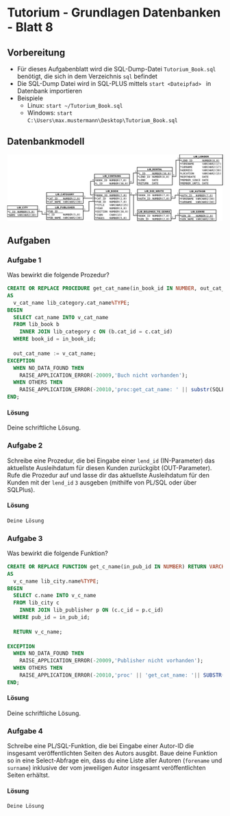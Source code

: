 # Tutorium - Grundlagen Datenbanken - Blatt 8

## Vorbereitung

* Für dieses Aufgabenblatt wird die SQL-Dump-Datei `Tutorium_Book.sql` benötigt, die sich in dem Verzeichnis `sql` befindet
* Die SQL-Dump Datei wird in SQL-PLUS mittels `start <Dateipfad> ` in Datenbank importieren
* Beispiele
  * Linux: `start ~/Tutorium_Book.sql`
  * Windows: `start C:\Users\max.mustermann\Desktop\Tutorium_Book.sql`

## Datenbankmodell
![Datenbankmodell](./img/Schema_mit_Beziehungen.png)

## Aufgaben

### Aufgabe 1
Was bewirkt die folgende Prozedur?

```sql
CREATE OR REPLACE PROCEDURE get_cat_name(in_book_id IN NUMBER, out_cat_name OUT VARCHAR2)
AS
  v_cat_name lib_category.cat_name%TYPE;
BEGIN
  SELECT cat_name INTO v_cat_name
  FROM lib_book b
    INNER JOIN lib_category c ON (b.cat_id = c.cat_id)
  WHERE book_id = in_book_id;

  out_cat_name := v_cat_name;
EXCEPTION
  WHEN NO_DATA_FOUND THEN
    RAISE_APPLICATION_ERROR(-20009,'Buch nicht vorhanden');
  WHEN OTHERS THEN
    RAISE_APPLICATION_ERROR(-20010,'proc:get_cat_name: ' || substr(SQLERRM,1,80));
END;
```

#### Lösung
Deine schriftliche Lösung.


### Aufgabe 2
Schreibe eine Prozedur, die bei Eingabe einer `lend_id` (IN-Parameter) das aktuellste Ausleihdatum für diesen Kunden zurückgibt (OUT-Parameter). Rufe die Prozedur auf und lasse dir das aktuellste Ausleihdatum für den Kunden mit der `lend_id` `3` ausgeben (mithilfe von PL/SQL oder über SQLPlus).

#### Lösung
```sql
Deine Lösung
```

### Aufgabe 3
Was bewirkt die folgende Funktion?

```sql
CREATE OR REPLACE FUNCTION get_c_name(in_pub_id IN NUMBER) RETURN VARCHAR2
AS
  v_c_name lib_city.name%TYPE;
BEGIN
  SELECT c.name INTO v_c_name
  FROM lib_city c
    INNER JOIN lib_publisher p ON (c.c_id = p.c_id)
  WHERE pub_id = in_pub_id;

  RETURN v_c_name;

EXCEPTION
  WHEN NO_DATA_FOUND THEN
    RAISE_APPLICATION_ERROR(-20009,'Publisher nicht vorhanden');
  WHEN OTHERS THEN
    RAISE_APPLICATION_ERROR(-20010,'proc' || 'get_cat_name: '|| SUBSTR(SQLERRM,1,80));
END;
```

#### Lösung
Deine schriftliche Lösung.


### Aufgabe 4
Schreibe eine PL/SQL-Funktion, die bei Eingabe einer Autor-ID die insgesamt veröffentlichten Seiten des Autors ausgibt. Baue deine Funktion so in eine Select-Abfrage ein, dass du eine Liste aller Autoren (`forename` und `surname`) inklusive der vom jeweiligen Autor insgesamt veröffentlichten Seiten erhältst.

#### Lösung
```sql
Deine Lösung
```
